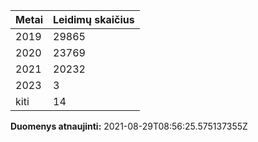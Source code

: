| Metai | Leidimų skaičius |
|-------| ---------------- |
| 2019 | 29865 |
| 2020 | 23769 |
| 2021 | 20232 |
| 2023 | 3 |
| kiti | 14 |

**Duomenys atnaujinti:** 2021-08-29T08:56:25.575137355Z
